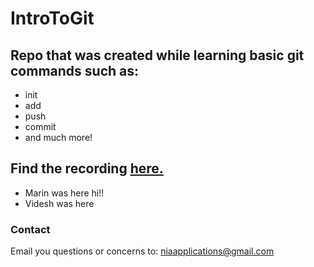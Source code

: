 # IntroToGit
## Repo that was created while learning basic git commands such as:

* init
* add 
* push
* commit
* and much more!

## Find the recording [here.](https://drive.google.com/file/d/1MW5gExHUe_NhfmoMSoJWfX3l-O221dPC/view)

* Marin was here hi!! 
* Videsh was here



### Contact 
Email you questions or concerns to: niaapplications@gmail.com
